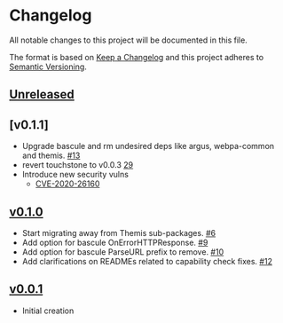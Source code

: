 # Changelog
All notable changes to this project will be documented in this file.

The format is based on [Keep a Changelog](http://keepachangelog.com/en/1.0.0/)
and this project adheres to [Semantic Versioning](http://semver.org/spec/v2.0.0.html).

## [Unreleased]

## [v0.1.1]
- Upgrade bascule and rm undesired deps like argus, webpa-common and themis. [#13](https://github.com/xmidt-org/authbaton/pull/13)
- revert touchstone to v0.0.3 [29](https://github.com/xmidt-org/authbaton/issues/29)
- Introduce new security vulns
  - [CVE-2020-26160](https://vuln.whitesourcesoftware.com/vulnerability/CVE-2020-26160)

## [v0.1.0]
- Start migrating away from Themis sub-packages. [#6](https://github.com/xmidt-org/authbaton/pull/6)
- Add option for bascule OnErrorHTTPResponse. [#9](https://github.com/xmidt-org/authbaton/pull/9)
- Add option for bascule ParseURL prefix to remove. [#10](https://github.com/xmidt-org/authbaton/pull/10)
- Add clarifications on READMEs related to capability check fixes. [#12](https://github.com/xmidt-org/authbaton/pull/12)


## [v0.0.1]
- Initial creation

[Unreleased]: https://github.com/xmidt-org/authbaton/compare/v0.1.1...HEAD
[v0.1.0]: https://github.com/xmidt-org/authbaton/compare/0.1.0...v0.1.1
[v0.1.0]: https://github.com/xmidt-org/authbaton/compare/0.0.1...v0.1.0
[v0.0.1]: https://github.com/xmidt-org/authbaton/compare/0.0.0...v0.0.1
